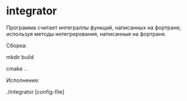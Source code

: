 # integrator

Программа считает интеграллы функций, написанных на фортране, используя методы интегрирования, написанные на фортране. 

Cборка:

mkdir build

cmake ..

Исполнение:

./integrator [config-file]
